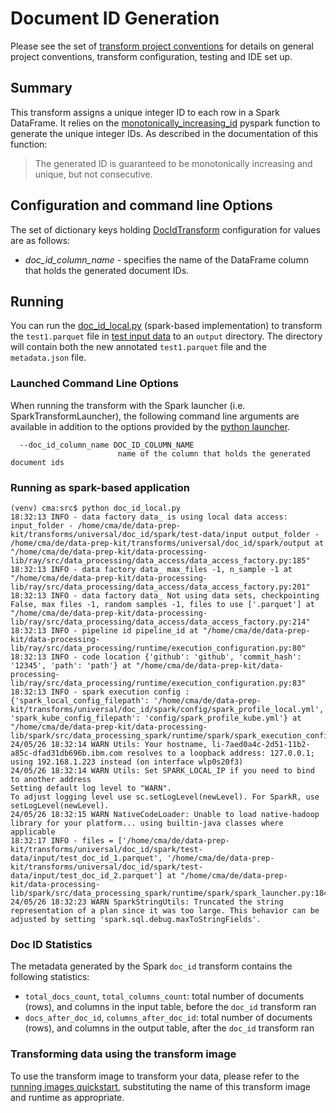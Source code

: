 # Document ID Generation
Please see the set of
[transform project conventions](../../../README.md)
for details on general project conventions, transform configuration,
testing and IDE set up.

## Summary 

This transform assigns a unique integer ID to each row in a Spark DataFrame. It relies on the
[monotonically_increasing_id](https://spark.apache.org/docs/3.1.3/api/python/reference/api/pyspark.sql.functions.monotonically_increasing_id.html)
pyspark function to generate the unique integer IDs. As described in the documentation of this function:
> The generated ID is guaranteed to be monotonically increasing and unique, but not consecutive. 

## Configuration and command line Options

The set of dictionary keys holding [DocIdTransform](src/doc_id_transform.py) configuration for values are as follows:

* _doc_id_column_name_ - specifies the name of the DataFrame column that holds the generated document IDs.

## Running
You can run the [doc_id_local.py](src/doc_id_local_spark.py) (spark-based implementation) to transform the
`test1.parquet` file in [test input data](test-data/input) to an `output` directory.  The directory will contain both
the new annotated `test1.parquet` file and the `metadata.json` file.

### Launched Command Line Options 
When running the transform with the Spark launcher (i.e. SparkTransformLauncher), the following command line arguments
are available in addition to the options provided by the
[python launcher](../../../../data-processing-lib/doc/python-launcher-options.md).

```
  --doc_id_column_name DOC_ID_COLUMN_NAME
                        name of the column that holds the generated document ids
```

### Running as spark-based application
```
(venv) cma:src$ python doc_id_local.py
18:32:13 INFO - data factory data_ is using local data access: input_folder - /home/cma/de/data-prep-kit/transforms/universal/doc_id/spark/test-data/input output_folder - /home/cma/de/data-prep-kit/transforms/universal/doc_id/spark/output at "/home/cma/de/data-prep-kit/data-processing-lib/ray/src/data_processing/data_access/data_access_factory.py:185"
18:32:13 INFO - data factory data_ max_files -1, n_sample -1 at "/home/cma/de/data-prep-kit/data-processing-lib/ray/src/data_processing/data_access/data_access_factory.py:201"
18:32:13 INFO - data factory data_ Not using data sets, checkpointing False, max files -1, random samples -1, files to use ['.parquet'] at "/home/cma/de/data-prep-kit/data-processing-lib/ray/src/data_processing/data_access/data_access_factory.py:214"
18:32:13 INFO - pipeline id pipeline_id at "/home/cma/de/data-prep-kit/data-processing-lib/ray/src/data_processing/runtime/execution_configuration.py:80"
18:32:13 INFO - code location {'github': 'github', 'commit_hash': '12345', 'path': 'path'} at "/home/cma/de/data-prep-kit/data-processing-lib/ray/src/data_processing/runtime/execution_configuration.py:83"
18:32:13 INFO - spark execution config : {'spark_local_config_filepath': '/home/cma/de/data-prep-kit/transforms/universal/doc_id/spark/config/spark_profile_local.yml', 'spark_kube_config_filepath': 'config/spark_profile_kube.yml'} at "/home/cma/de/data-prep-kit/data-processing-lib/spark/src/data_processing_spark/runtime/spark/spark_execution_config.py:42"
24/05/26 18:32:14 WARN Utils: Your hostname, li-7aed0a4c-2d51-11b2-a85c-dfad31db696b.ibm.com resolves to a loopback address: 127.0.0.1; using 192.168.1.223 instead (on interface wlp0s20f3)
24/05/26 18:32:14 WARN Utils: Set SPARK_LOCAL_IP if you need to bind to another address
Setting default log level to "WARN".
To adjust logging level use sc.setLogLevel(newLevel). For SparkR, use setLogLevel(newLevel).
24/05/26 18:32:15 WARN NativeCodeLoader: Unable to load native-hadoop library for your platform... using builtin-java classes where applicable
18:32:17 INFO - files = ['/home/cma/de/data-prep-kit/transforms/universal/doc_id/spark/test-data/input/test_doc_id_1.parquet', '/home/cma/de/data-prep-kit/transforms/universal/doc_id/spark/test-data/input/test_doc_id_2.parquet'] at "/home/cma/de/data-prep-kit/data-processing-lib/spark/src/data_processing_spark/runtime/spark/spark_launcher.py:184"
24/05/26 18:32:23 WARN SparkStringUtils: Truncated the string representation of a plan since it was too large. This behavior can be adjusted by setting 'spark.sql.debug.maxToStringFields'.
```

### Doc ID Statistics
The metadata generated by the Spark `doc_id` transform contains the following statistics:
  * `total_docs_count`, `total_columns_count`: total number of documents (rows), and columns in the input table, before the `doc_id` transform ran    
  * `docs_after_doc_id`, `columns_after_doc_id`: total number of documents (rows), and columns in the output table, after the `doc_id` transform ran  

### Transforming data using the transform image

To use the transform image to transform your data, please refer to the 
[running images quickstart](../../../../doc/quick-start/run-transform-image.md),
substituting the name of this transform image and runtime as appropriate.
